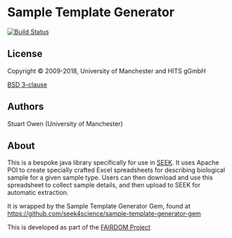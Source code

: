 # Sample Template Generator

[![Build Status](https://travis-ci.org/seek4science/sample-template-generator.svg?branch=master)](https://travis-ci.org/seek4science/sample-template-generator)

## License

Copyright © 2009-2018, University of Manchester and HITS gGmbH

[BSD 3-clause](LICENSE)

## Authors

Stuart Owen (University of Manchester)

## About

This is a bespoke java library specifically for use in [SEEK](http://seek4science.org). It uses Apache POI to create specially crafted Excel spreadsheets for describing biological sample for a given sample type. Users can then download and use this spreadsheet to collect sample details, and then upload to SEEK for automatic extraction.

It is wrapped by the Sample Template Generator Gem, found at https://github.com/seek4science/sample-template-generator-gem

This is developed as part of the [FAIRDOM Project](http://fair-dom.org)
